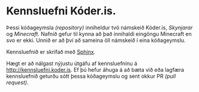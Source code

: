 # Kennsluefni Kóder.is.
Þessi kóðageymsla *(repository)* inniheldur tvö námskeið Kóder.is, *Skynjarar* og *Minecraft*. Nafnið gefur til kynna að það innihaldi eingöngu Minecraft en svo er ekki. Unnið er að því að sameina öll námskeið í eina kóðageymslu.

Kennsluefnið er skrifað með [Sphinx](http://www.sphinx-doc.org/en/1.5.1/).

Hægt er að nálgast nýjustu útgáfu af kennsluefninu á http://kennsluefni.koder.is. Ef þú hefur áhuga á að bæta við eða lagfæra kennsluefnið geturðu sótt þessa kóðageymslu og sent okkur PR *(pull request)*.
